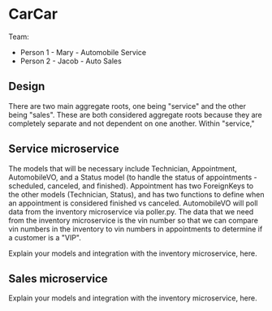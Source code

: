 # CarCar

Team:

* Person 1 - Mary - Automobile Service
* Person 2 - Jacob - Auto Sales

## Design
There are two main aggregate roots, one being "service" and the other being "sales". These are both considered aggregate roots because they are completely separate and not dependent on one another. Within "service," 

## Service microservice

The models that will be necessary include Technician, Appointment, AutomobileVO, and a Status model (to handle the status of appointments - scheduled, canceled, and finished). Appointment has two ForeignKeys to the other models (Technician, Status), and has two functions to define when an appointment is considered finished vs canceled. AutomobileVO will poll data from the inventory microservice via poller.py. The data that we need from the inventory microservice is the vin number so that we can compare vin numbers in the inventory to vin numbers in appointments to determine if a customer is a "VIP".

Explain your models and integration with the inventory
microservice, here.

## Sales microservice

Explain your models and integration with the inventory
microservice, here.
